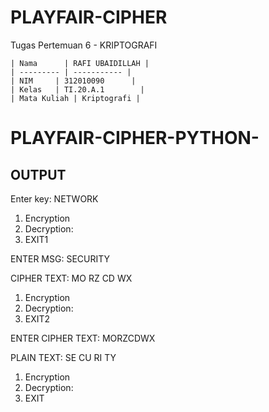 # PLAYFAIR-CIPHER
Tugas Pertemuan 6 - KRIPTOGRAFI

```
| Nama      | RAFI UBAIDILLAH |
| --------- | ----------- |
| NIM     | 312010090      |
| Kelas   | TI.20.A.1        |
| Mata Kuliah | Kriptografi |
```

# PLAYFAIR-CIPHER-PYTHON-



## OUTPUT

Enter key: NETWORK

 1. Encryption 
 2. Decryption: 
 3. EXIT1

ENTER MSG: SECURITY

CIPHER TEXT: MO RZ CD WX 

1. Encryption 
2. Decryption: 
3. EXIT2

ENTER CIPHER TEXT: MORZCDWX

PLAIN TEXT: SE CU RI TY 
 1. Encryption 
 2. Decryption: 
 3. EXIT
